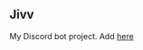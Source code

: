 ## Jivv

My Discord bot project. Add [here](https://discord.com/oauth2/authorize?client_id=1067251449098149978&permissions=8&scope=applications.commands%20bot)